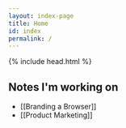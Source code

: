```yaml
---
layout: index-page
title: Home
id: index
permalink: /
---
```


{% include head.html %}

## Notes I'm working on

- [[Branding a Browser]]
- [[Product Marketing]]